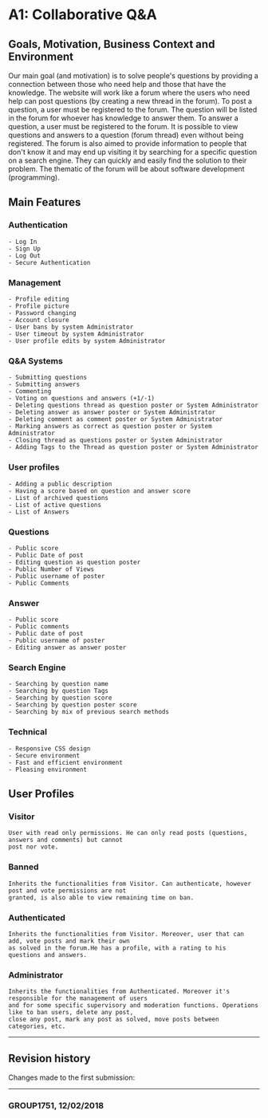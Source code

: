 # A1: Collaborative Q&A

## Goals, Motivation, Business Context and Environment
Our main goal (and motivation) is to solve people's questions by providing a connection between those who need help and those that 
 have the knowledge. The website will work like a forum where the users who need help can post questions (by creating a new thread in
 the forum). To post a question, a user must be registered to the forum. The question will be listed in the forum for whoever has
 knowledge to answer them. To answer a question, a user must be registered to the forum.
	It is possible to view questions and answers to a question (forum thread) even without being registered.
	The forum is also aimed to provide information to people that don't know it and may end up visiting it by searching for a 
  specific question on a search engine. They can quickly and easily find the solution to their problem.
	The thematic of the forum will be about software development (programming).

	
## Main Features
  ### Authentication
    - Log In
    - Sign Up
    - Log Out
    - Secure Authentication
  
   ### Management
    - Profile editing
    - Profile picture
    - Password changing
    - Account closure
    - User bans by system Administrator
    - User timeout by system Administrator
    - User profile edits by system Administrator

   ### Q&A Systems
    - Submitting questions
    - Submitting answers
    - Commenting
    - Voting on questions and answers (+1/-1)
    - Deleting questions thread as question poster or System Administrator
    - Deleting answer as answer poster or System Administrator
    - Deleting comment as comment poster or System Administrator
    - Marking answers as correct as question poster or System Administrator
    - Closing thread as questions poster or System Administrator
    - Adding Tags to the Thread as question poster or System Administrator

   ### User profiles
    - Adding a public description
    - Having a score based on question and answer score
    - List of archived questions
    - List of active questions
    - List of Answers

   ### Questions
    - Public score
    - Public Date of post
    - Editing question as question poster
    - Public Number of Views
    - Public username of poster
    - Public Comments

   ### Answer
    - Public score
    - Public comments
    - Public date of post
    - Public username of poster
    - Editing answer as answer poster

   ### Search Engine
    - Searching by question name
    - Searching by question Tags
    - Searching by question score
    - Searching by question poster score
    - Searching by mix of previous search methods

   ### Technical
    - Responsive CSS design
    - Secure environment
    - Fast and efficient environment
    - Pleasing environment
 
 
 ## User Profiles
### Visitor
	User with read only permissions. He can only read posts (questions, answers and comments) but cannot 
	post nor vote.
### Banned
	Inherits the functionalities from Visitor. Can authenticate, however post and vote permissions are not 
	granted, is also able to view remaining time on ban.
### Authenticated
	Inherits the functionalities from Visitor. Moreover, user that can add, vote posts and mark their own 
	as solved in the forum.He has a profile, with a rating to his questions and answers. 
### Administrator
	Inherits the functionalities from Authenticated. Moreover it's responsible for the management of users 
	and for some specific supervisory and moderation functions. Operations like to ban users, delete any post,
	close any post, mark any post as solved, move posts between categories, etc.
	
	
***
## Revision history
 
Changes made to the first submission:

***
 
###  GROUP1751, 12/02/2018
